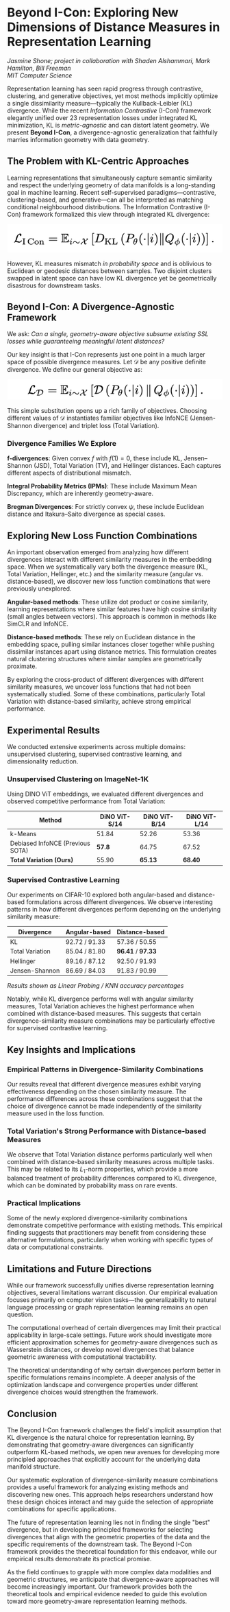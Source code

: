 # Beyond I-Con: Exploring New Dimensions of Distance Measures in Representation Learning

*Jasmine Shone; project in collaboration with Shaden Alshammari, Mark Hamilton, Bill Freeman*  
*MIT Computer Science*

Representation learning has seen rapid progress through contrastive, clustering, and generative objectives, yet most methods implicitly optimize a single dissimilarity measure—typically the Kullback–Leibler (KL) divergence. While the recent *Information Contrastive* (I-Con) framework elegantly unified over 23 representation losses under integrated KL minimization, KL is *metric-agnostic* and can distort latent geometry. We present **Beyond I-Con**, a divergence-agnostic generalization that faithfully marries information geometry with data geometry.

## The Problem with KL-Centric Approaches

Learning representations that simultaneously capture semantic similarity and respect the underlying geometry of data manifolds is a long-standing goal in machine learning. Recent self-supervised paradigms—contrastive, clustering-based, and generative—can all be interpreted as matching conditional neighbourhood distributions. The Information Contrastive (I-Con) framework formalized this view through integrated KL divergence:

![equation 1](images/eqicon1.png)

However, KL measures mismatch *in probability space* and is oblivious to Euclidean or geodesic distances between samples. Two disjoint clusters swapped in latent space can have low KL divergence yet be geometrically disastrous for downstream tasks.

## Beyond I-Con: A Divergence-Agnostic Framework

We ask: *Can a single, geometry-aware objective subsume existing SSL losses while guaranteeing meaningful latent distances?* 

Our key insight is that I-Con represents just one point in a much larger space of possible divergence measures. Let $\mathcal{D}$ be any positive definite divergence. We define our general objective as:

![equation 2](images/eqicon2.png)

This simple substitution opens up a rich family of objectives. Choosing different values of $\mathcal{D}$ instantiates familiar objectives like InfoNCE (Jensen-Shannon divergence) and triplet loss (Total Variation).

### Divergence Families We Explore

**f-divergences**: Given convex $f$ with $f(1)=0$, these include KL, Jensen–Shannon (JSD), Total Variation (TV), and Hellinger distances. Each captures different aspects of distributional mismatch.

**Integral Probability Metrics (IPMs)**: These include Maximum Mean Discrepancy, which are inherently geometry-aware.

**Bregman Divergences**: For strictly convex $\psi$, these include Euclidean distance and Itakura–Saito divergence as special cases.


## Exploring New Loss Function Combinations

An important observation emerged from analyzing how different divergences interact with different similarity measures in the embedding space. When we systematically vary both the divergence measure (KL, Total Variation, Hellinger, etc.) and the similarity measure (angular vs. distance-based), we discover new loss function combinations that were previously unexplored.

**Angular-based methods**: These utilize dot product or cosine similarity, learning representations where similar features have high cosine similarity (small angles between vectors). This approach is common in methods like SimCLR and InfoNCE.

**Distance-based methods**: These rely on Euclidean distance in the embedding space, pulling similar instances closer together while pushing dissimilar instances apart using distance metrics. This formulation creates natural clustering structures where similar samples are geometrically proximate.

By exploring the cross-product of different divergences with different similarity measures, we uncover loss functions that had not been systematically studied. Some of these combinations, particularly Total Variation with distance-based similarity, achieve strong empirical performance.

## Experimental Results

We conducted extensive experiments across multiple domains: unsupervised clustering, supervised contrastive learning, and dimensionality reduction.

### Unsupervised Clustering on ImageNet-1K

Using DINO ViT embeddings, we evaluated different divergences and observed competitive performance from Total Variation:

| Method | DiNO ViT-S/14 | DiNO ViT-B/14 | DiNO ViT-L/14 |
|--------|---------------|---------------|---------------|
| k-Means | 51.84 | 52.26 | 53.36 |
| Debiased InfoNCE (Previous SOTA) | **57.8** | 64.75 | 67.52 |
| **Total Variation (Ours)** | 55.90 | **65.13** | **68.40** |

### Supervised Contrastive Learning

Our experiments on CIFAR-10 explored both angular-based and distance-based formulations across different divergences. We observe interesting patterns in how different divergences perform depending on the underlying similarity measure:

| Divergence | Angular-based | Distance-based |
|------------|---------------|----------------|
| KL | 92.72 / 91.33 | 57.36 / 50.55 |
| Total Variation | 85.04 / 81.80 | **96.41** / **97.33** |
| Hellinger | 89.16 / 87.12 | 92.50 / 91.93 |
| Jensen-Shannon | 86.69 / 84.03 | 91.83 / 90.99 |

*Results shown as Linear Probing / KNN accuracy percentages*

Notably, while KL divergence performs well with angular similarity measures, Total Variation achieves the highest performance when combined with distance-based measures. This suggests that certain divergence-similarity measure combinations may be particularly effective for supervised contrastive learning.

## Key Insights and Implications

### Empirical Patterns in Divergence-Similarity Combinations

Our results reveal that different divergence measures exhibit varying effectiveness depending on the chosen similarity measure. The performance differences across these combinations suggest that the choice of divergence cannot be made independently of the similarity measure used in the loss function.

### Total Variation's Strong Performance with Distance-based Measures

We observe that Total Variation distance performs particularly well when combined with distance-based similarity measures across multiple tasks. This may be related to its $L_1$-norm properties, which provide a more balanced treatment of probability differences compared to KL divergence, which can be dominated by probability mass on rare events.

### Practical Implications

Some of the newly explored divergence-similarity combinations demonstrate competitive performance with existing methods. This empirical finding suggests that practitioners may benefit from considering these alternative formulations, particularly when working with specific types of data or computational constraints.


## Limitations and Future Directions

While our framework successfully unifies diverse representation learning objectives, several limitations warrant discussion. Our empirical evaluation focuses primarily on computer vision tasks—the generalizability to natural language processing or graph representation learning remains an open question.

The computational overhead of certain divergences may limit their practical applicability in large-scale settings. Future work should investigate more efficient approximation schemes for geometry-aware divergences such as Wasserstein distances, or develop novel divergences that balance geometric awareness with computational tractability.

The theoretical understanding of why certain divergences perform better in specific formulations remains incomplete. A deeper analysis of the optimization landscape and convergence properties under different divergence choices would strengthen the framework.

## Conclusion

The Beyond I-Con framework challenges the field's implicit assumption that KL divergence is the natural choice for representation learning. By demonstrating that geometry-aware divergences can significantly outperform KL-based methods, we open new avenues for developing more principled approaches that explicitly account for the underlying data manifold structure.

Our systematic exploration of divergence-similarity measure combinations provides a useful framework for analyzing existing methods and discovering new ones. This approach helps researchers understand how these design choices interact and may guide the selection of appropriate combinations for specific applications.

The future of representation learning lies not in finding the single "best" divergence, but in developing principled frameworks for selecting divergences that align with the geometric properties of the data and the specific requirements of the downstream task. The Beyond I-Con framework provides the theoretical foundation for this endeavor, while our empirical results demonstrate its practical promise.

As the field continues to grapple with more complex data modalities and geometric structures, we anticipate that divergence-aware approaches will become increasingly important. Our framework provides both the theoretical tools and empirical evidence needed to guide this evolution toward more geometry-aware representation learning methods.